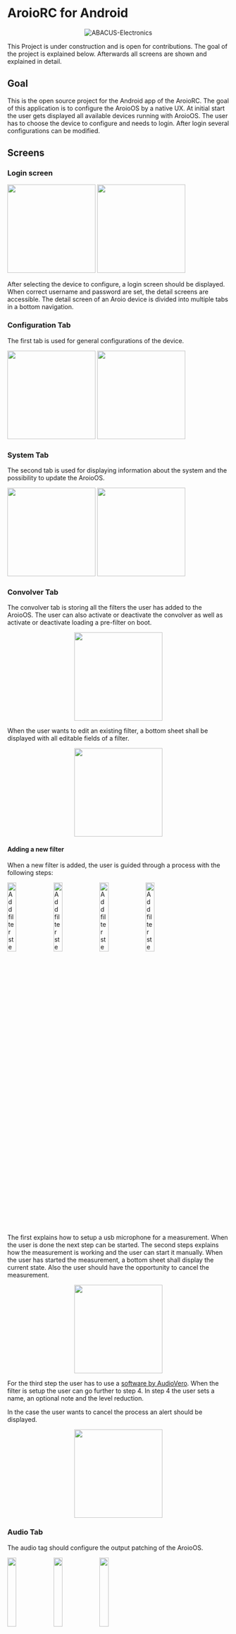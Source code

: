 # AroioRC for Android
<p align="center">
    <img src="screenshots/abacus_logo.png" alt="ABACUS-Electronics">
</p>

This Project is under construction and is open for contributions.
The goal of the project is explained below. 
Afterwards all screens are shown and explained in detail.

## Goal
This is the open source project for the Android app of the AroioRC.
The goal of this application is to configure the AroioOS by a native UX.
At initial start the user gets displayed all available devices running with AroioOS.
The user has to choose the device to configure and needs to login.
After login several configurations can be modified.

## Screens

### Login screen
<img src="screenshots/home/list.png" width="200">  
<img src="screenshots/home/login.png" width="200">

After selecting the device to configure, a login screen should be displayed. 
When correct username and password are set, the detail screens are accessible.
The detail screen of an Aroio device is divided into multiple tabs in a bottom navigation.

### Configuration Tab
The first tab is used for general configurations of the device.

<img src="screenshots/config/list_1.png" width="200">
<img src="screenshots/config/list_2.png" width="200">

### System Tab
The second tab is used for displaying information about the system and the possibility to update the AroioOS.

<img src="screenshots/system/list_1.png" width="200">
<img src="screenshots/system/list_2.png" width="200">

### Convolver Tab
The convolver tab is storing all the filters the user has added to the AroioOS.
The user can also activate or deactivate the convolver as well as activate or deactivate loading a pre-filter on boot.

<p align="center">
    <img src="screenshots/convolver/list.png" width="200">
</p>

When the user wants to edit an existing filter, a bottom sheet shall be displayed with all editable fields of a filter.

<p align="center">
    <img src="screenshots/convolver/filter/edit.png" width="200">
</p>

#### Adding a new filter
When a new filter is added, the user is guided through a process with the following steps: 

<img alt="Add filter step 1" src="screenshots/convolver/filter/add/step_1.png" width="20%"> <img alt="Add filter step 2" src="screenshots/convolver/filter/add/step_2.png" width="20%"> <img alt="Add filter step 3" src="screenshots/convolver/filter/add/step_3.png" width="20%"> <img alt="Add filter step 4" src="screenshots/convolver/filter/add/step_4.png" width="20%">

The first explains how to setup a usb microphone for a measurement.
When the user is done the next step can be started.
The second steps explains how the measurement is working and the user can start it manually.
When the user has started the measurement, a bottom sheet shall display the current state.
Also the user should have the opportunity to cancel the measurement.

<p align="center">
<img src="screenshots/convolver/filter/add/running.png" width="200">
</p>

For the third step the user has to use a [software by AudioVero](https://www.audiovero.de/acourateconvolver.php).
When the filter is setup the user can go further to step 4.
In step 4 the user sets a name, an optional note and the level reduction.

In the case the user wants to cancel the process an alert should be displayed.

<p align="center">
    <img src="screenshots/convolver/filter/add/cancelation.png" width="200">
</p>

### Audio Tab
The audio tag should configure the output patching of the AroioOS.

<img src="screenshots/audio/direct.png" width="20%"> <img src="screenshots/audio/bus.png" width="20%"> <img src="screenshots/audio/convolver.png" width="20%">

For the direct output, the user can only select a single player.
For the bus output and the convolver output the user can select multiple players.
The output encoding is always stereo or mid / side.

### Streaming Tab
Currently only an idea of what the app also could handle.
So therefor no designs are made. 
